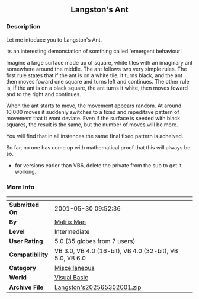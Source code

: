 ﻿<div align="center">

## Langston's Ant


</div>

### Description

Let me intoduce you to Langston's Ant.

its an interesting demonstation of somthing called 'emergent behaviour'.

Imagine a large surface made up of square, white tiles with an imaginary ant somewhere around the middle. The ant follows two very simple rules. The first rule states that if the ant is on a white tile, it turns black, and the ant then moves foward one square and turns left and continues. The other rule is, if the ant is on a black square, the ant turns it white, then moves foward and to the right and continues.

When the ant starts to move, the movement appears random. At around 10,000 moves it suddenly switches to a fixed and repeditave pattern of movement that it wont deviate. Even if the surface is seeded with black squares, the result is the same, but the number of moves will be more.

You will find that in all instences the same final fixed pattern is acheived.

So far, no one has come up with mathematical proof that this will always be so.

* for versions earler than VB6, delete the private from the sub to get it working.
 
### More Info
 


<span>             |<span>
---                |---
**Submitted On**   |2001-05-30 09:52:36
**By**             |[Matrix Man](https://github.com/Planet-Source-Code/PSCIndex/blob/master/ByAuthor/matrix-man.md)
**Level**          |Intermediate
**User Rating**    |5.0 (35 globes from 7 users)
**Compatibility**  |VB 3\.0, VB 4\.0 \(16\-bit\), VB 4\.0 \(32\-bit\), VB 5\.0, VB 6\.0
**Category**       |[Miscellaneous](https://github.com/Planet-Source-Code/PSCIndex/blob/master/ByCategory/miscellaneous__1-1.md)
**World**          |[Visual Basic](https://github.com/Planet-Source-Code/PSCIndex/blob/master/ByWorld/visual-basic.md)
**Archive File**   |[Langston's202565302001\.zip](https://github.com/Planet-Source-Code/matrix-man-langston-s-ant__1-23580/archive/master.zip)








